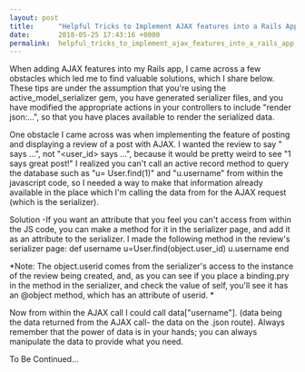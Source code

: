 ```yaml
---
layout: post
title:      "Helpful Tricks to Implement AJAX features into a Rails App "
date:       2018-05-25 17:43:16 +0000
permalink:  helpful_tricks_to_implement_ajax_features_into_a_rails_app
---
```




When adding AJAX features into my Rails app, I came across a few obstacles which led me to find valuable solutions, which I share below. These tips are under the assumption that you're using the active_model_serializer gem, you have generated serializer files, and you have modified the appropriate actions in your controllers to include "render json:...", so that you have places available to render the serialized data. 

One obstacle I came across was when implementing the feature of posting and displaying a review of a post with AJAX. I wanted the review to say "<username> says ...", not "<user_id> says ...", because it would be pretty weird to see "1 says great post!"  I realized you can't call an active record method to query the database such as "u= User.find(1)"  and "u.username" from within the javascript code, so I needed a way to make that information already available in the place which I'm calling the data from for the AJAX request (which is the serializer). 

Solution -If you want an attribute that  you feel you can't access from within the JS code, you can make a method for it in the serializer page, and add it as an attribute to the serializer. I made the following method in the review's serializer page: 
def username
u=User.find(object.user_id)
u.username 
end 

*Note: The object.userid comes from the serializer's access to the instance of the review being created, and, as you can see if you place a binding.pry in the method in the serializer, and check the value of self, you'll see it has an @object method, which has an attribute of userid. *

Now from within the AJAX call I could call data["username"]. (data being the data returned from the AJAX call- the data on the .json route). Always remember that the power of data is in your hands; you can always manipulate the data to provide what you need. 

To Be Continued... 
